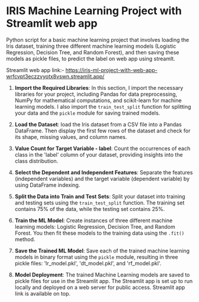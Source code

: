 # IRIS Machine Learning Project with Streamlit web app
Python script for a basic machine learning project that involves loading the Iris dataset, training three different machine learning models (Logistic Regression, Decision Tree, and Random Forest), and then saving these models as pickle files, to predict the label on web app using streamlt.

Streamlit web app link:- https://iris-ml-project-with-web-app-wrfcvpt3eczzvyotx8vswn.streamlit.app/

1. **Import the Required Libraries**: In this section, I import the necessary libraries for your project, including Pandas for data preprocessing, NumPy for mathematical computations, and scikit-learn for machine learning models. I also import the `train_test_split` function for splitting your data and the `pickle` module for saving trained models.

2. **Load the Dataset**: load the Iris dataset from a CSV file into a Pandas DataFrame. Then display the first few rows of the dataset and check for its shape, missing values, and column names.

3. **Value Count for Target Variable - label**: Count the occurrences of each class in the 'label' column of your dataset, providing insights into the class distribution.

4. **Select the Dependent and Independent Features**: Separate the features (independent variables) and the target variable (dependent variable) by using DataFrame indexing.

5. **Split the Data into Train and Test Sets**: Split your dataset into training and testing sets using the `train_test_split` function. The training set contains 75% of the data, while the testing set contains 25%.

6. **Train the ML Model**: Create instances of three different machine learning models: Logistic Regression, Decision Tree, and Random Forest. You then fit these models to the training data using the `.fit()` method.

7. **Save the Trained ML Model**: Save each of the trained machine learning models in binary format using the `pickle` module, resulting in three pickle files: 'lr_model.pkl', 'dt_model.pkl', and 'rf_model.pkl'.

8. **Model Deployment**: The trained Machine Learning models are saved to pickle files for use in the Streamlit app. The Streamlit app is set up to run locally and deployed on a web server for public access. Streamlit app link is available on top.
